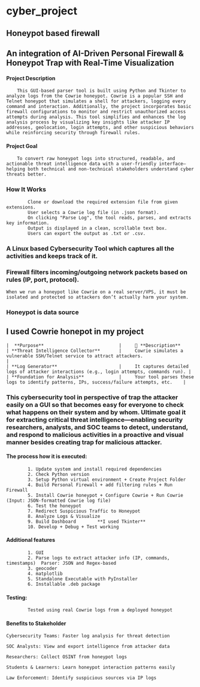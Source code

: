 # cyber_project
## Honeypot based firewall 
## An integration of AI-Driven Personal Firewall & Honeypot Trap with Real-Time Visualization

 #### Project Description

        This GUI-based parser tool is built using Python and Tkinter to analyze logs from the Cowrie honeypot. Cowrie is a popular SSH and Telnet honeypot that simulates a shell for attackers, logging every command and interaction. Additionally, the project incorporates basic firewall configurations to monitor and restrict unauthorized access attempts during analysis. This tool simplifies and enhances the log analysis process by visualizing key insights like attacker IP addresses, geolocation, login attempts, and other suspicious behaviors while reinforcing security through firewall rules.

#### Project Goal

        To convert raw honeypot logs into structured, readable, and actionable threat intelligence data with a user-friendly interface—helping both technical and non-technical stakeholders understand cyber threats better.

### How It Works
            Clone or download the required extension file from given extensions.
            User selects a Cowrie log file (in .json format).
            On clicking "Parse Log", the tool reads, parses, and extracts key information.
            Output is displayed in a clean, scrollable text box.
            Users can export the output as .txt or .csv.


### A Linux based Cybersecurity Tool which captures all the activities and keeps track of it. 
### Firewall filters incoming/outgoing network packets based on rules (IP, port, protocol).

    When we run a honeypot like Cowrie on a real server/VPS, it must be isolated and protected so attackers don’t actually harm your system.


### Honeypot is data source 
## I used Cowrie honepot in my project 
    |  **Purpose**                            |     📄 **Description**                                                               
    | **Threat Intelligence Collector**       |     Cowrie simulates a vulnerable SSH/Telnet service to attract attackers.                   |
    | **Log Generator**                       |     It captures detailed logs of attacker interactions (e.g., login attempts, commands run). |
    | **Foundation for Analysis**             |     Your tool parses these logs to identify patterns, IPs, success/failure attempts, etc.    |

### This cybersecurity tool in perspective of trap the attacker easily on a GUI so that becomes easy for everyone to check what happens on their system and by whom. Ultimate goal it for extracting critical threat intelligence—enabling security researchers, analysts, and SOC teams to detect, understand, and respond to malicious activities in a proactive and visual manner besides creating trap for malicious attacker.

#### The process how it is executed:
            1. Update system and install required dependencies
            2. Check Python version
            3. Setup Python virtual environment + Create Project Folder
            4. Build Personal Firewall + add filtering rules + Run Firewall
            5. Install Cowrie honeypot + Configure Cowrie + Run Cowrie (Input: JSON-formatted Cowrie log file)
            6. Test the honeypot
            7. Redirect Suspicious Traffic to Honeypot
            8. Analyze Logs & Visualize
            9. Build Dashboard        **I used Tkinter**
            10. Develop + Debug + Test working

#### Additional features 
            1. GUI
            2. Parse logs to extract attacker info (IP, commands, timestamps)  Parser: JSON and Regex-based
            3. geocoder
            4. matplotlib
            5. Standalone Executable with PyInstaller
            6. Installable .deb package

#### Testing:
            Tested using real Cowrie logs from a deployed honeypot


#### Benefits to Stakeholder

    Cybersecurity Teams: Faster log analysis for threat detection

    SOC Analysts: View and export intelligence from attacker data

    Researchers: Collect OSINT from honeypot logs

    Students & Learners: Learn honeypot interaction patterns easily

    Law Enforcement: Identify suspicious sources via IP logs

